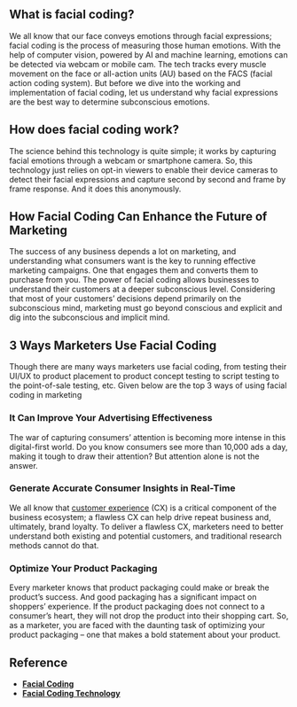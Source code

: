 ## What is facial coding? 
We all know that our face conveys emotions through facial expressions; facial coding is the process of measuring those human emotions. With the help of computer vision, powered by AI and machine learning, emotions can be detected via webcam or mobile cam. The tech tracks every muscle movement on the face or all-action units (AU) based on the FACS (facial action coding system). But before we dive into the working and implementation of facial coding, let us understand why facial expressions are the best way to determine subconscious emotions.

## How does facial coding work? 
The science behind this technology is quite simple; it works by capturing facial emotions through a webcam or smartphone camera. So, this technology just relies on opt-in viewers to enable their device cameras to detect their facial expressions and capture second by second and frame by frame response. And it does this anonymously. 

## How Facial Coding Can Enhance the Future of Marketing 
The success of any business depends a lot on marketing, and understanding what consumers want is the key to running effective marketing campaigns. One that engages them and converts them to purchase from you. The power of facial coding allows businesses to understand their customers at a deeper subconscious level. Considering that most of your customers’ decisions depend primarily on the subconscious mind, marketing must go beyond conscious and explicit and dig into the subconscious and implicit mind.

## 3 Ways Marketers Use Facial Coding
Though there are many ways marketers use facial coding, from testing their UI/UX to product placement to product concept testing to script testing to the point-of-sale testing, etc. Given below are the top 3 ways of using facial coding in marketing 

### It Can Improve Your Advertising Effectiveness 
The war of capturing consumers’ attention is becoming more intense in this digital-first world. Do you know consumers see more than 10,000 ads a day, making it tough to draw their attention? But attention alone is not the answer.

### Generate Accurate Consumer Insights in Real-Time   
We all know that [customer experience](https://entropiktech.com/affect-lab/) (CX) is a critical component of the business ecosystem; a flawless CX can help drive repeat business and, ultimately, brand loyalty. To deliver a flawless CX, marketers need to better understand both existing and potential customers, and traditional research methods cannot do that. 

### Optimize Your Product Packaging
Every marketer knows that product packaging could make or break the product’s success. And good packaging has a significant impact on shoppers’ experience. If the product packaging does not connect to a consumer’s heart, they will not drop the product into their shopping cart. So, as a marketer, you are faced with the daunting task of optimizing your product packaging – one that makes a bold statement about your product.

## Reference
* **[Facial Coding](https://entropiktech.com/blogs/facial-coding-what-why-and-how-to-use-facial-coding-in-marketing/)**
* **[Facial Coding Technology](https://entropiktech.com/facial-coding-technology/)**
